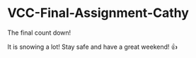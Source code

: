# VCC-Final-Assignment-Cathy
The final count down!

It is snowing a lot! Stay safe and have a great weekend! 👍